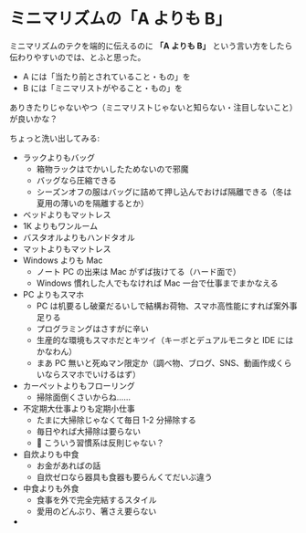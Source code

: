 # ミニマリズムの「A よりも B」
ミニマリズムのテクを端的に伝えるのに **「A よりも B」** という言い方をしたら伝わりやすいのでは、とふと思った。

- A には「当たり前とされていること・もの」を
- B には「ミニマリストがやること・もの」を

ありきたりじゃないやつ（ミニマリストじゃないと知らない・注目しないこと）が良いかな？

ちょっと洗い出してみる:

- ラックよりもバッグ
  - 箱物ラックはでかいしたためないので邪魔
  - バッグなら圧縮できる
  - シーズンオフの服はバッグに詰めて押し込んでおけば隔離できる（冬は夏用の薄いのを隔離するとか）
- ベッドよりもマットレス
- 1K よりもワンルーム
- バスタオルよりもハンドタオル
- マットよりもマットレス
- Windows よりも Mac
  - ノート PC の出来は Mac がずば抜けてる（ハード面で）
  - Windows 慣れした人でもなければ Mac 一台で仕事までまかなえる
- PC よりもスマホ
  - PC は机要るし破棄だるいしで結構お荷物、スマホ高性能にすれば案外事足りる
  - プログラミングはさすがに辛い
  - 生産的な環境もスマホだとキツイ（キーボとデュアルモニタと IDE にはかなわん）
  - まあ PC 無いと死ぬマン限定か（調べ物、ブログ、SNS、動画作成くらいならスマホでいけるはず）
- カーペットよりもフローリング
  - 掃除面倒くさいからね……
- 不定期大仕事よりも定期小仕事
  - たまに大掃除じゃなくて毎日 1-2 分掃除する
  - 毎日やれば大掃除は要らない
  - :pig: こういう習慣系は反則じゃない？
- 自炊よりも中食
  - お金があればの話
  - 自炊ゼロなら器具も食器も要らんくてだいぶ違う
- 中食よりも外食
  - 食事を外で完全完結するスタイル
  - 愛用のどんぶり、箸さえ要らない
- 

